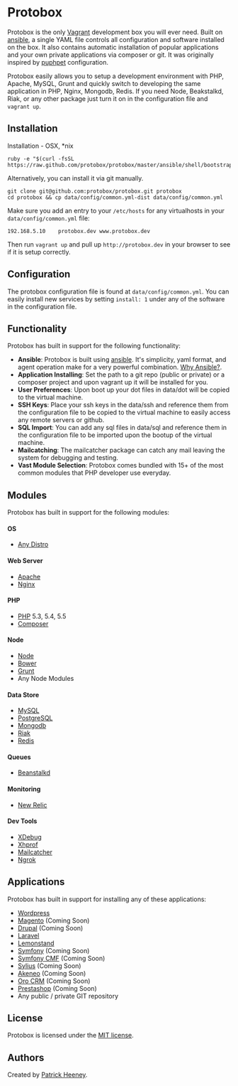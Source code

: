 # Protobox #

Protobox is the only [Vagrant](http://vagrantup.com) development box you will ever need. Built on [ansible](http://www.ansibleworks.com/), a single YAML file controls all configuration and software installed on the box. It also contains automatic installation of popular applications and your own private applications via composer or git. It was originally inspired by [puphpet](https://puphpet.com) configuration. 

Protobox easily allows you to setup a development environment with PHP, Apache, MySQL, Grunt and quickly switch to developing the same application in PHP, Nginx, Mongodb, Redis. If you need Node, Beakstalkd, Riak, or any other package just turn it on in the configuration file and `vagrant up`. 

## Installation ##

Installation - OSX, *nix

	ruby -e "$(curl -fsSL https://raw.github.com/protobox/protobox/master/ansible/shell/bootstrap)"

Alternatively, you can install it via git manually.

    git clone git@github.com:protobox/protobox.git protobox
    cd protobox && cp data/config/common.yml-dist data/config/common.yml

Make sure you add an entry to your `/etc/hosts` for any virtualhosts in your `data/config/common.yml` file:

	192.168.5.10    protobox.dev www.protobox.dev

Then run `vagrant up` and pull up `http://protobox.dev` in your browser to see if it is setup correctly.

## Configuration ##

The protobox configuration file is found at `data/config/common.yml`. You can easily install new services by setting `install: 1` under any of the software in the configuration file. 

## Functionality ##

Protobox has built in support for the following functionality:

- **Ansible**: Protobox is built using [ansible](http://www.ansibleworks.com/). It's simplicity, yaml format, and agent operation make for a very powerful combination. [Why Ansible?](http://www.ansibleworks.com/why-ansible/).
- **Application Installing**: Set the path to a git repo (public or private) or a composer project and upon vagrant up it will be installed for you. 
- **User Preferences**: Upon boot up your dot files in data/dot will be copied to the virtual machine.
- **SSH Keys**: Place your ssh keys in the data/ssh and reference them from the configuration file to be copied to the virtual machine to easily access any remote servers or github. 
- **SQL Import**: You can add any sql files in data/sql and reference them in the configuration file to be imported upon the bootup of the virtual machine. 
- **Mailcatching**: The mailcatcher package can catch any mail leaving the system for debugging and testing. 
- **Vast Module Selection**: Protobox comes bundled with 15+ of the most common modules that PHP developer use everyday.

## Modules ##

Protobox has built in support for the following modules:

#### OS

- [Any Distro](http://www.vagrantbox.es/)

#### Web Server

- [Apache](http://httpd.apache.org/)
- [Nginx](http://wiki.nginx.org/Main)

#### PHP

- [PHP](http://php.net) 5.3, 5.4, 5.5
- [Composer](http://getcomposer.org/)

#### Node

- [Node](http://nodejs.org/)
- [Bower](http://bower.io/)
- [Grunt](http://gruntjs.com/)
- Any Node Modules

#### Data Store

- [MySQL](http://www.mysql.com/)
- [PostgreSQL](http://www.postgresql.org/)
- [Mongodb](http://www.mongodb.org/)
- [Riak](http://basho.com/riak/)
- [Redis](http://redis.io/)

#### Queues

- [Beanstalkd](http://kr.github.io/beanstalkd/)

#### Monitoring

- [New Relic](http://newrelic.com/)

#### Dev Tools

- [XDebug](http://xdebug.org/)
- [Xhprof](http://pecl.php.net/package/xhprof)
- [Mailcatcher](http://mailcatcher.me/)
- [Ngrok](https://ngrok.com/)

## Applications ##

Protobox has built in support for installing any of these applications:

- [Wordpress](http://wordpress.org/)
- [Magento](http://magento.com/) (Coming Soon)
- [Drupal](https://drupal.org/) (Coming Soon)
- [Laravel](http://laravel.com/)
- [Lemonstand](http://lemonstand.com/)
- [Symfony](http://symfony.com/) (Coming Soon)
- [Symfony CMF](http://cmf.symfony.com/) (Coming Soon)
- [Sylius](http://sylius.org/) (Coming Soon)
- [Akeneo](http://www.akeneo.com/) (Coming Soon)
- [Oro CRM](http://www.orocrm.com/) (Coming Soon)
- [Prestashop](http://www.prestashop.com/) (Coming Soon)
- Any public / private GIT repository

## License ##

Protobox is licensed under the [MIT license](http://opensource.org/licenses/mit-license.php).

## Authors ##

Created by [Patrick Heeney](https://github.com/patrickheeney). 
